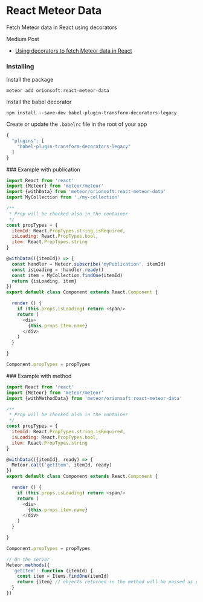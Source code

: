 # React Meteor Data

Fetch Meteor data in React using decorators

Medium Post

- [Using decorators to fetch Meteor data in React](https://medium.com/orionsoft/using-decorators-to-fetch-meteor-data-in-react-419a6869400c)

### Installing

Install the package

```
meteor add orionsoft:react-meteor-data
```

Install the babel decorator

```
npm install --save-dev babel-plugin-transform-decorators-legacy
```

Create or update the ```.babelrc``` file in the root of your app

```js
{
  "plugins": [
    "babel-plugin-transform-decorators-legacy"
  ]
}
```

### Example with publication

```js
import React from 'react'
import {Meteor} from 'meteor/meteor'
import {withData} from 'meteor/orionsoft:react-meteor-data'
import MyCollection from './my-collection'

/**
 * Prop will be checked also in the container
 */
const propTypes = {
  itemId: React.PropTypes.string.isRequired,
  isLoading: React.PropTypes.bool,
  item: React.PropTypes.string
}

@withData(({itemId}) => {
  const handler = Meteor.subscribe('myPublication', itemId)
  const isLoading = !handler.ready()
  const item = MyCollection.findOne(itemId)
  return {isLoading, item}
})
export default class Component extends React.Component {

  render () {
    if (this.props.isLoading) return <span/>
    return (
      <div>
        {this.props.item.name}
      </div>
    )
  }

}

Component.propTypes = propTypes
```

### Example with method

```js
import React from 'react'
import {Meteor} from 'meteor/meteor'
import {withMethodData} from 'meteor/orionsoft:react-meteor-data'

/**
 * Prop will be checked also in the container
 */
const propTypes = {
  itemId: React.PropTypes.string.isRequired,
  isLoading: React.PropTypes.bool,
  item: React.PropTypes.string
}

@withData(({itemId}, ready) => {
  Meteor.call('getItem', itemId, ready)
})
export default class Component extends React.Component {

  render () {
    if (this.props.isLoading) return <span/>
    return (
      <div>
        {this.props.item.name}
      </div>
    )
  }

}

Component.propTypes = propTypes

// On the server
Meteor.methods({
  'getItem': function (itemId) {
    const item = Items.findOne(itemId)
    return {item} // objects returned in the method will be passed as props
  }
})
```
